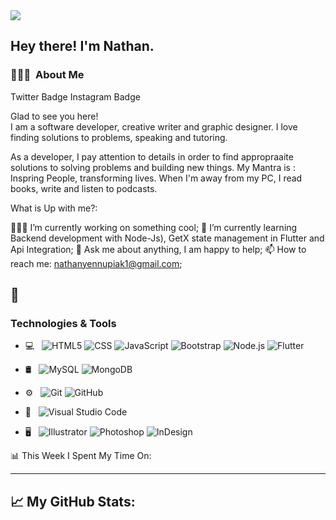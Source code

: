 <img src="https://www.instagram.com/p/CWIREg5sAo3/">

<h2> Hey there! I'm Nathan.</h2>

<h3> 👨🏻‍💻 &nbsp;About Me </h3>
Twitter Badge Instagram Badge

Glad to see you here!   
I am a software developer, creative writer and graphic designer. I love finding solutions to problems, speaking and tutoring.

As a developer, I pay attention to details in order to find appropraaite solutions to solving problems and building new things. 
My Mantra is : Inspring People, transforming lives. When I'm away from my PC, I read books, write and listen to podcasts.


What is Up with me?:

👨🏻‍💻 I’m currently working on something cool;
🚀 I’m currently learning Backend development with Node-Js), GetX state management in Flutter and Api Integration;
💬 Ask me about anything, I am happy to help;
📫 How to reach me: nathanyennupiak1@gmail.com;

🔧 <h3>Technologies & Tools</h3>
-----------------------------
      
- 💻 &nbsp;
  ![HTML5](https://img.shields.io/badge/-HTML5-333333?style=flat&logo=HTML5)
  ![CSS](https://img.shields.io/badge/-CSS-333333?style=flat&logo=CSS3&logoColor=1572B6)
  ![JavaScript](https://img.shields.io/badge/-JavaScript-333333?style=flat&logo=javascript)
  ![Bootstrap](https://img.shields.io/badge/-Bootstrap-333333?style=flat&logo=bootstrap&logoColor=563D7C)
  ![Node.js](https://img.shields.io/badge/-Node.js-333333?style=flat&logo=node.js)
  ![Flutter](https://img.shields.io/badge/-Flutter-333333?style=flat&logo=flutter)
- 🛢 &nbsp;
  ![MySQL](https://img.shields.io/badge/-MySQL-333333?style=flat&logo=mysql)
  ![MongoDB](https://img.shields.io/badge/-MongoDB-333333?style=flat&logo=mongodb)
- ⚙️ &nbsp;
  ![Git](https://img.shields.io/badge/-Git-333333?style=flat&logo=git)
  ![GitHub](https://img.shields.io/badge/-GitHub-333333?style=flat&logo=github)
- 🔧 &nbsp;
  ![Visual Studio Code](https://img.shields.io/badge/-Visual%20Studio%20Code-333333?style=flat&logo=visual-studio-code&logoColor=007ACC)
 
- 🖥 &nbsp;
  ![Illustrator](https://img.shields.io/badge/-Illustrator-333333?style=flat&logo=adobe-illustrator)
  ![Photoshop](https://img.shields.io/badge/-Photoshop-333333?style=flat&logo=adobe-photoshop)
  ![InDesign](https://img.shields.io/badge/-InDesign-333333?style=flat&logo=adobe-indesign)
         

📊 This Week I Spent My Time On:

----------------------

📈 My GitHub Stats:
--------------------

 
